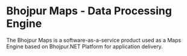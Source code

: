 # Bhojpur Maps - Data Processing Engine
The Bhojpur Maps is a software-as-a-service product used as a Maps Engine based on Bhojpur.NET Platform for application delivery.
